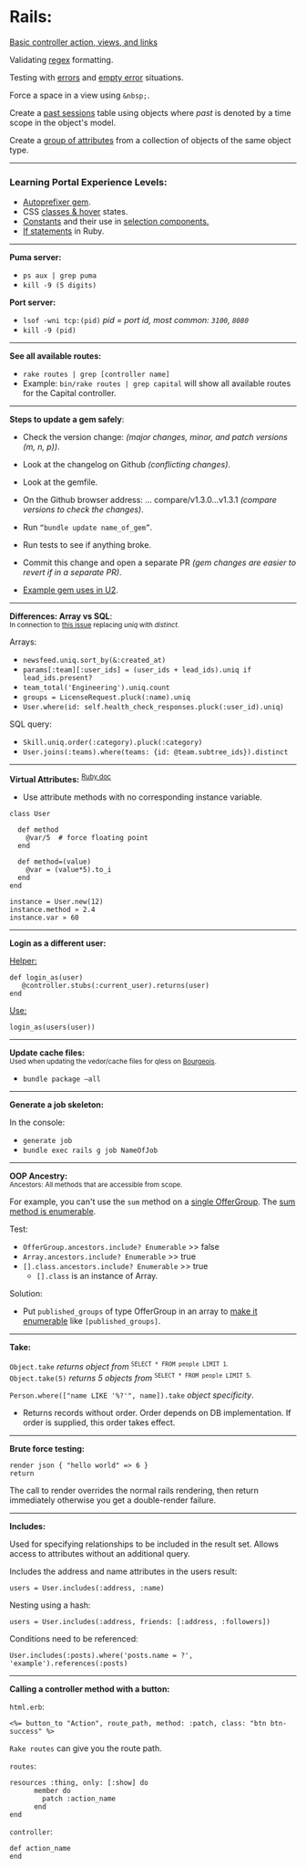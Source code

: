 # Rails:

[Basic controller action, views, and links](https://github.com/LauraAubin/All-things-FED-and-Rails/pull/7)

Validating [regex](https://github.com/Shopify/learning_portal/pull/89/files#diff-4676c008b11a5480d73d4a6de01e45b9R8) formatting.

Testing with [errors](https://github.com/Shopify/learning_portal/pull/89/files#diff-b6d7d06f7e7b01588ae44fbc220c0675R77) and [empty error](https://github.com/Shopify/learning_portal/pull/89/files#diff-b6d7d06f7e7b01588ae44fbc220c0675R59) situations.

Force a space in a view using `&nbsp;`.

Create a [past sessions](https://github.com/Shopify/learning_portal/pull/30) table using objects where _past_ is denoted by a time scope in the object's model.

Create a [group of attributes](https://github.com/Shopify/u2/pull/1261/files#diff-9656a3d1559c620b44e450a59ce066bfR65) from a collection of objects of the same object type.

<hr>

### Learning Portal Experience Levels:
- [Autoprefixer gem](https://github.com/Shopify/learning_portal/pull/110/files#diff-8b7db4d5cc4b8f6dc8feb7030baa2478R68).
- CSS [classes & hover](https://github.com/Shopify/learning_portal/pull/110/files#diff-0400d3c3f3fa3061959880eda9dba5ea) states.
- [Constants](https://github.com/Shopify/learning_portal/pull/110/files#diff-29778f5324b60f90ff2ed1d3bdb8c864R2) and their use in [selection components.](https://github.com/Shopify/learning_portal/pull/110/files#diff-65e76be33710d4eb74ed8c00785026d7R29)
- [If statements](https://github.com/Shopify/learning_portal/pull/110/files#diff-a226f1bd0e5cadee63818c9e15344343R20) in Ruby.

<hr>

**Puma server:**
- `ps aux | grep puma`
- `kill -9 (5 digits)`

**Port server:**
- `lsof -wni tcp:(pid)` _pid = port id, most common: `3100`, `8080`_
- `kill -9 (pid)`

<hr>

**See all available routes:**
- `rake routes | grep [controller name]`
- Example: `bin/rake routes | grep capital` will show all available routes for the Capital controller.

<hr>

**Steps to update a gem safely**:
<br>
- Check the version change: _(major changes, minor, and patch versions (m, n, p))_.
- Look at the changelog on Github _(conflicting changes)_.
- Look at the gemfile.
- On the Github browser address: … compare/v1.3.0...v1.3.1 _(compare versions to check the changes)_.
- Run `“bundle update name_of_gem”`.
- Run tests to see if anything broke.
- Commit this change and open a separate PR _(gem changes are easier to revert if in a separate PR)_.

- [Example gem uses in U2](https://services.shopify.io/dependencies/u2/production?type=gem#).

<hr>

**Differences: Array vs SQL**:<br>
<sup>In connection to [this issue](https://github.com/Shopify/u2/issues/1538#event-1227815311) replacing _uniq_ with _distinct_.</sup>

Arrays:
- `newsfeed.uniq.sort_by(&:created_at)`
- `params[:team][:user_ids] = (user_ids + lead_ids).uniq if lead_ids.present?`
- `team_total('Engineering').uniq.count`
- `groups = LicenseRequest.pluck(:name).uniq`
- `User.where(id: self.health_check_responses.pluck(:user_id).uniq)`

SQL query:
- `Skill.uniq.order(:category).pluck(:category)`
- `User.joins(:teams).where(teams: {id: @team.subtree_ids}).distinct`

<hr>

**Virtual Attributes:** <sup>[Ruby doc](http://ruby-doc.com/docs/ProgrammingRuby/html/tut_classes.html#UC)</sup>

- Use attribute methods with no corresponding instance variable.

```
class User

  def method
    @var/5  # force floating point
  end
  
  def method=(value)
    @var = (value*5).to_i
  end
end

instance = User.new(12)
instance.method	» 2.4
instance.var » 60
```

<hr>

**Login as a different user:**

[Helper:](https://github.com/ShopifyFRS/bourgeois/blob/d97d888955f92dbe4bc748daffcafaf61e911a1c/test/test_helper.rb#L81-L83)
```
def login_as(user)
   @controller.stubs(:current_user).returns(user)
end
```

[Use:](https://github.com/ShopifyFRS/bourgeois/blob/7b71578296bff3af64b31949e934e4baa2ff8b93/test/controllers/internal/financings_controller_test.rb#L49)
```
login_as(users(user))
```
<hr>

**Update cache files:**<br>
<sup>Used when updating the vedor/cache files for qless on [Bourgeois](https://github.com/ShopifyFRS/bourgeois/pull/3207).</sup>
- `bundle package —all` 

<hr>

**Generate a job skeleton:**

In the console:
- `generate job`
- `bundle exec rails g job NameOfJob`

<hr>

**OOP Ancestry:**<br>
<sup>Ancestors: All methods that are accessible from scope.</sup>

For example, you can't use the `sum` method on a [single OfferGroup](https://github.com/ShopifyFRS/bourgeois/pull/3361/files#diff-43aafddaf06d25aee6df380422d1ec32R127). The [sum method is enumerable](https://apidock.com/rails/Enumerable/sum).

Test:

- `OfferGroup.ancestors.include? Enumerable` >> false
- `Array.ancestors.include? Enumerable` >> true
- `[].class.ancestors.include? Enumerable` >> true
     - `[].class` is an instance of Array.
     
Solution:

- Put `published_groups` of type OfferGroup in an array to [make it enumerable](https://github.com/ShopifyFRS/bourgeois/pull/3361/files#diff-3d8a4e51deeec5e0d5e4aa218f9253b6R14) like `[published_groups]`.

<hr>

**Take:**

`Object.take` _returns object from_ <sup>`SELECT * FROM people LIMIT 1`.</sup><br>
`Object.take(5)` _returns 5 objects from_ <sup>`SELECT * FROM people LIMIT 5`.</sup><br>

`Person.where(["name LIKE '%?'", name]).take` _object specificity_.

- Returns records without order. Order depends on DB implementation. If order is supplied, this order takes effect.

<hr>

**Brute force testing:**

`render json { "hello world" => 6 }`<br>
`return`

The call to render overrides the normal rails rendering, then return immediately otherwise you get a double-render failure.

<hr>

**Includes:**

Used for specifying relationships to be included in the result set. Allows access to attributes without an additional query.

Includes the address and name attributes in the users result:

```
users = User.includes(:address, :name)
```

Nesting using a hash:

```
users = User.includes(:address, friends: [:address, :followers])
```

Conditions need to be referenced:

```
User.includes(:posts).where('posts.name = ?', 'example').references(:posts)
```

<hr>

**Calling a controller method with a button:**

`html.erb`:

```
<%= button_to "Action", route_path, method: :patch, class: "btn btn-success" %>
```

`Rake routes` can give you the route path.

`routes`:

```
resources :thing, only: [:show] do
      member do
        patch :action_name
      end
end
```

`controller`:

```
def action_name
end
```
